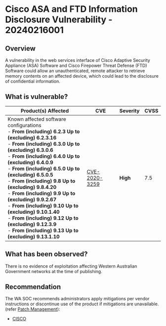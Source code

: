 # Cisco ASA and FTD Information Disclosure Vulnerability - 20240216001

## Overview

A vulnerability in the web services interface of Cisco Adaptive Security Appliance (ASA) Software and Cisco Firepower Threat Defense (FTD) Software could allow an unauthenticated, remote attacker to retrieve memory contents on an affected device, which could lead to the disclosure of confidential information.

## What is vulnerable?

| Product(s) Affected                                                                                                                                                                                                                                                                                                                                                                                                                                                                                                                                                                                            | CVE                                                                           | Severity | CVSS |
| -------------------------------------------------------------------------------------------------------------------------------------------------------------------------------------------------------------------------------------------------------------------------------------------------------------------------------------------------------------------------------------------------------------------------------------------------------------------------------------------------------------------------------------------------------------------------------------------------------------- | ----------------------------------------------------------------------------- | -------- | ---- |
| Known affected software configurations <br />-  **From (including) 6.2.3 Up to (excluding) 6.2.3.16**  <br />-  **From (including) 6.3.0 Up to (excluding) 6.3.0.6**  <br />- **From (including) 6.4.0 Up to (excluding) 6.4.0.9** <br />- **From (including) 6.5.0 Up to (excluding) 6.5.0.5** <br />- **From (including) 9.8 Up to (excluding) 9.8.4.20** <br />- **From (including) 9.9 Up to (excluding) 9.9.2.67** <br />- **From (including) 9.10 Up to (excluding) 9.10.1.40**<br />- **From (including) 9.12 Up to (excluding) 9.12.3.9**<br />- **From (including) 9.13 Up to (excluding) 9.13.1.10** | [CVE-2020-3259](https://nvd.nist.gov/vuln/detail/CVE-2020-3259#range-6839691) | **High** | 7.5  |

## What has been observed?

There is no evidence of exploitation affecting Western Australian Government networks at the time of publishing.

## Recommendation

The WA SOC recommends administrators apply mitigations per vendor instructions or discontinue use of the product if mitigations are unavailable. (refer [Patch Management](../guidelines/patch-management.md)):

- [CISCO](https://sec.cloudapps.cisco.com/security/center/content/CiscoSecurityAdvisory/cisco-sa-asaftd-info-disclose-9eJtycMB)
